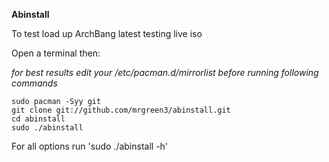**Abinstall**

To test load up ArchBang latest testing live iso

Open a terminal then:

*for best results edit your /etc/pacman.d/mirrorlist before running following commands*

    sudo pacman -Syy git
    git clone git://github.com/mrgreen3/abinstall.git
    cd abinstall
    sudo ./abinstall

For all options run 'sudo ./abinstall -h' 

